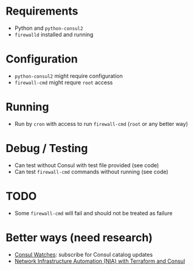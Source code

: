 # Requirements
- Python and `python-consul2`
- `firewalld` installed and running
# Configuration
- `python-consul2` might require configuration
- `firewall-cmd` might requre `root` access
# Running
- Run by `cron` with access to run `firewall-cmd` (`root` or any better way)
# Debug / Testing
- Can test without Consul with test file provided (see code)
- Can test `firewall-cmd` commands without running (see code)
# TODO
- Some `firewall-cmd` will fail and should not be treated as failure
# Better ways (need research)
- [Consul Watches](https://developer.hashicorp.com/consul/docs/dynamic-app-config/watches): subscribe for Consul catalog updates
- [Network Infrastructure Automation (NIA) with Terraform and Consul](https://www.hashicorp.com/resources/introduction-to-network-infrastructure-automation-nia-with-hashicorp-terraform-an)